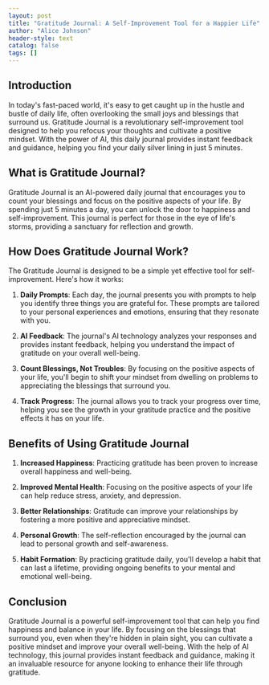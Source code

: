 ```yaml
---
layout: post
title: "Gratitude Journal: A Self-Improvement Tool for a Happier Life"
author: "Alice Johnson"
header-style: text
catalog: false
tags: []
---
```


## Introduction
In today's fast-paced world, it's easy to get caught up in the hustle and bustle of daily life, often overlooking the small joys and blessings that surround us. Gratitude Journal is a revolutionary self-improvement tool designed to help you refocus your thoughts and cultivate a positive mindset. With the power of AI, this daily journal provides instant feedback and guidance, helping you find your daily silver lining in just 5 minutes.

## What is Gratitude Journal?
Gratitude Journal is an AI-powered daily journal that encourages you to count your blessings and focus on the positive aspects of your life. By spending just 5 minutes a day, you can unlock the door to happiness and self-improvement. This journal is perfect for those in the eye of life's storms, providing a sanctuary for reflection and growth.

## How Does Gratitude Journal Work?
The Gratitude Journal is designed to be a simple yet effective tool for self-improvement. Here's how it works:

1. **Daily Prompts**: Each day, the journal presents you with prompts to help you identify three things you are grateful for. These prompts are tailored to your personal experiences and emotions, ensuring that they resonate with you.

2. **AI Feedback**: The journal's AI technology analyzes your responses and provides instant feedback, helping you understand the impact of gratitude on your overall well-being.

3. **Count Blessings, Not Troubles**: By focusing on the positive aspects of your life, you'll begin to shift your mindset from dwelling on problems to appreciating the blessings that surround you.

4. **Track Progress**: The journal allows you to track your progress over time, helping you see the growth in your gratitude practice and the positive effects it has on your life.

## Benefits of Using Gratitude Journal
1. **Increased Happiness**: Practicing gratitude has been proven to increase overall happiness and well-being.

2. **Improved Mental Health**: Focusing on the positive aspects of your life can help reduce stress, anxiety, and depression.

3. **Better Relationships**: Gratitude can improve your relationships by fostering a more positive and appreciative mindset.

4. **Personal Growth**: The self-reflection encouraged by the journal can lead to personal growth and self-awareness.

5. **Habit Formation**: By practicing gratitude daily, you'll develop a habit that can last a lifetime, providing ongoing benefits to your mental and emotional well-being.

## Conclusion
Gratitude Journal is a powerful self-improvement tool that can help you find happiness and balance in your life. By focusing on the blessings that surround you, even when they're hidden in plain sight, you can cultivate a positive mindset and improve your overall well-being. With the help of AI technology, this journal provides instant feedback and guidance, making it an invaluable resource for anyone looking to enhance their life through gratitude.